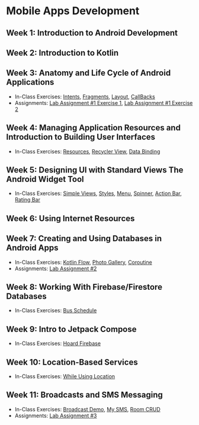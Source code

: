 # Mobile Apps Development

## Week 1: Introduction to Android Development 

## Week 2: Introduction to Kotlin

## Week 3: Anatomy and Life Cycle of Android Applications

- In-Class Exercises: [Intents](Week03/IntentsExample), [Fragments](Week03/FragmentsExample), [Layout](Week03/LayoutsExample), [CallBacks](Week03/LifeCycleCallbacks)
- Assignments: [Lab Assignment #1 Exercise 1](https://github.com/ttran375/johnsmith_COMP304Assignment1_Ex1), [Lab Assignment #1 Exercise 2](https://github.com/ttran375/johnsmith_COMP304Assignment1_Ex2)

## Week 4: Managing Application Resources and Introduction to Building User Interfaces

- In-Class Exercises: [Resources](Week04/UsingResourcesExample), [Recycler View](Week04/RecyclerViewExample), [Data Binding](Week04/SimpleDataBindingExample)

## Week 5: Designing UI with Standard Views The Android Widget Tool

- In-Class Exercises: [Simple Views](Week05/SimpleViews), [Styles](Week05/SimpleStyles), [Menu](Week05/SimpleMenuExample), [Spinner](Week05/SpinnerTest), [Action Bar](Week05/SimpleActionBar), [Rating Bar](Week05/RatingBar)

## Week 6: Using Internet Resources 

## Week 7: Creating and Using Databases in Android Apps 

- In-Class Exercises: [Kotlin Flow](Week07/KotlinFlowExample), [Photo Gallery](Week07/PhotoGallery), [Coroutine](Week07/SimpleCoroutineExample)
- Assignments: [Lab Assignment #2](https://github.com/ttran375/comp304-assignment2)

## Week 8: Working With Firebase/Firestore Databases

- In-Class Exercises: [Bus Schedule](https://github.com/ttran375/bus-schedule)

## Week 9: Intro to Jetpack Compose

- In-Class Exercises: [Hoard Firebase](https://github.com/ttran375/comp304-hoard-firebase)

## Week 10: Location-Based Services

- In-Class Exercises: [While Using Location](https://github.com/ttran375/comp304-while-in-use-location)

## Week 11: Broadcasts and SMS Messaging

- In-Class Exercises: [Broadcast Demo](https://github.com/ttran375/comp304-broadcast), [My SMS](https://github.com/ttran375/comp304-mysms), [Room CRUD](https://github.com/ttran375/room-crud)
- Assignments: [Lab Assignment #3](https://github.com/ttran375/comp304-assignment3)

